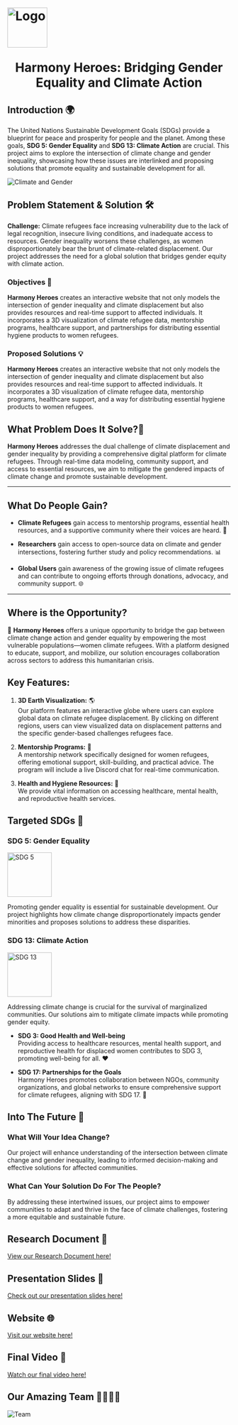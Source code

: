 # <img src="s" alt="Logo" width="90" height="90"> <p align="center"><b>Harmony Heroes: Bridging Gender Equality and Climate Action</b></p>

## Introduction 🌍

The United Nations Sustainable Development Goals (SDGs) provide a blueprint for peace and prosperity for people and the planet. Among these goals, **SDG 5: Gender Equality** and **SDG 13: Climate Action** are crucial. This project aims to explore the intersection of climate change and gender inequality, showcasing how these issues are interlinked and proposing solutions that promote equality and sustainable development for all.

![Climate and Gender](./idea.jpg)

## Problem Statement & Solution 🛠️

**Challenge:** Climate refugees face increasing vulnerability due to the lack of legal recognition, insecure living conditions, and inadequate access to resources. Gender inequality worsens these challenges, as women disproportionately bear the brunt of climate-related displacement. Our project addresses the need for a global solution that bridges gender equity with climate action.

### Objectives 🎯

**Harmony Heroes** creates an interactive website that not only models the intersection of gender inequality and climate displacement but also provides resources and real-time support to affected individuals. It incorporates a 3D visualization of climate refugee data, mentorship programs, healthcare support, and partnerships for distributing essential hygiene products to women refugees.
### Proposed Solutions 💡

**Harmony Heroes** creates an interactive website that not only models the intersection of gender inequality and climate displacement but also provides resources and real-time support to affected individuals. It incorporates a 3D visualization of climate refugee data, mentorship programs, healthcare support, and a way for distributing essential hygiene products to women refugees.

## **What Problem Does It Solve?**🌈

 **Harmony Heroes** addresses the dual challenge of climate displacement and gender inequality by providing a comprehensive digital platform for climate refugees. Through real-time data modeling, community support, and access to essential resources, we aim to mitigate the gendered impacts of climate change and promote sustainable development.

---

## **What Do People Gain?**

- **Climate Refugees** gain access to mentorship programs, essential health resources, and a supportive community where their voices are heard. 🤝
  
- **Researchers** gain access to open-source data on climate and gender intersections, fostering further study and policy recommendations. 📊
  
- **Global Users** gain awareness of the growing issue of climate refugees and can contribute to ongoing efforts through donations, advocacy, and community support. 🌐

---

## **Where is the Opportunity?**

🚀 **Harmony Heroes** offers a unique opportunity to bridge the gap between climate change action and gender equality by empowering the most vulnerable populations—women climate refugees. With a platform designed to educate, support, and mobilize, our solution encourages collaboration across sectors to address this humanitarian crisis.

## **Key Features:**

1. **3D Earth Visualization:** 🌎  
   Our platform features an interactive globe where users can explore global data on climate refugee displacement. By clicking on different regions, users can view visualized data on displacement patterns and the specific gender-based challenges refugees face.

2. **Mentorship Programs:** 💬  
   A mentorship network specifically designed for women refugees, offering emotional support, skill-building, and practical advice. The program will include a live Discord chat for real-time communication.

3. **Health and Hygiene Resources:** 🏥  
   We provide vital information on accessing healthcare, mental health, and reproductive health services.

## Targeted SDGs 🌱

### SDG 5: Gender Equality
<img src="./SDG5.gif" alt="SDG 5" width="100" height="100">

Promoting gender equality is essential for sustainable development. Our project highlights how climate change disproportionately impacts gender minorities and proposes solutions to address these disparities.

### SDG 13: Climate Action
<img src="./SDG13.gif" alt="SDG 13" width="100" height="100">

Addressing climate change is crucial for the survival of marginalized communities. Our solutions aim to mitigate climate impacts while promoting gender equity.
- **SDG 3: Good Health and Well-being**  
  Providing access to healthcare resources, mental health support, and reproductive health for displaced women contributes to SDG 3, promoting well-being for all. ❤️

- **SDG 17: Partnerships for the Goals**  
  Harmony Heroes promotes collaboration between NGOs, community organizations, and global networks to ensure comprehensive support for climate refugees, aligning with SDG 17. 🤝


## Into The Future 🚀

### What Will Your Idea Change?
Our project will enhance understanding of the intersection between climate change and gender inequality, leading to informed decision-making and effective solutions for affected communities.

### What Can Your Solution Do For The People?
By addressing these intertwined issues, our project aims to empower communities to adapt and thrive in the face of climate challenges, fostering a more equitable and sustainable future.

## Research Document 📖
[View our Research Document here!](https://docs.google.com/document/d/1_ewDzDcnAc8N9gAm15DYi0qoPa6RER9-76BFv8OcOaU/edit?usp=sharing)

## Presentation Slides 🎤
[Check out our presentation slides here!](https://www.canva.com/design/DAFwJ9aHDQ4/DOlRCSOAgig9s_OOQrHtaw/edit?utm_content=DAFwJ9aHDQ4&utm_campaign=designshare&utm_medium=link2&utm_source=sharebutton)

## Website 🌐
[Visit our website here!](https://reconxploration.co/index.html)

## Final Video 🎥
[Watch our final video here!](https://www.youtube.com/watch?feature=shared&v=Blopp24t1p0)

## Our Amazing Team 👩‍👩‍👧‍👦
![Team](./team.png)
